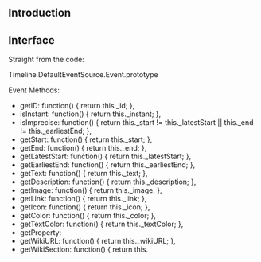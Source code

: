 ## Introduction ##

## Interface ##
Straight from the code:

Timeline.DefaultEventSource.Event.prototype

Event Methods:
  * getID:          function() { return this._id; },
  * isInstant:      function() { return this._instant; },
  * isImprecise:    function() { return this._start != this._latestStart || this._end != this._earliestEnd; },
  * getStart:       function() { return this._start; },
  * getEnd:         function() { return this._end; },
  * getLatestStart: function() { return this._latestStart; },
  * getEarliestEnd: function() { return this._earliestEnd; },
  * getText:        function() { return this._text; },
  * getDescription: function() { return this._description; },
  * getImage:       function() { return this._image; },
  * getLink:        function() { return this._link; },
  * getIcon:        function() { return this._icon; },
  * getColor:       function() { return this._color; },
  * getTextColor:   function() { return this._textColor; },
  * getProperty:
  * getWikiURL:     function() { return this._wikiURL; },
  * getWikiSection: function() { return this.